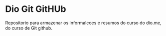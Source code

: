 
# Dio Git GitHUb

Repositorio para armazenar os informalcoes e resumos do curso do dio.me, do curso de Git
github.

